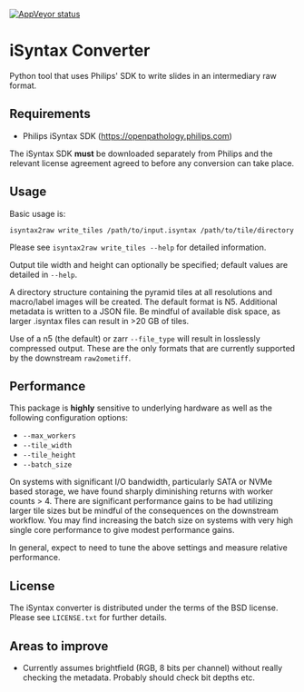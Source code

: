 [![AppVeyor status](https://ci.appveyor.com/api/projects/status/github/isyntax2raw)](https://ci.appveyor.com/project/gs-jenkins/isyntax2raw)

# iSyntax Converter

Python tool that uses Philips' SDK to write slides in an intermediary raw format.

## Requirements

* Philips iSyntax SDK (https://openpathology.philips.com)

The iSyntax SDK __must__ be downloaded separately from Philips and the
relevant license agreement agreed to before any conversion can take place.

## Usage

Basic usage is:

    isyntax2raw write_tiles /path/to/input.isyntax /path/to/tile/directory

Please see `isyntax2raw write_tiles --help` for detailed information.

Output tile width and height can optionally be specified; default values are
detailed in `--help`.

A directory structure containing the pyramid tiles at all resolutions and
macro/label images will be created.  The default format is N5.  Additional
metadata is written to a JSON file.  Be mindful of available disk space, as
larger .isyntax files can result in >20 GB of tiles.

Use of a n5 (the default) or zarr `--file_type` will result in losslessly
compressed output.  These are the only formats that are currently
supported by the downstream `raw2ometiff`.

## Performance

This package is __highly__ sensitive to underlying hardware as well as
the following configuration options:

 * `--max_workers`
 * `--tile_width`
 * `--tile_height`
 * `--batch_size`

On systems with significant I/O bandwidth, particularly SATA or
NVMe based storage, we have found sharply diminishing returns with worker
counts > 4.  There are significant performance gains to be had utilizing
larger tile sizes but be mindful of the consequences on the downstream
workflow.  You may find increasing the batch size on systems with very
high single core performance to give modest performance gains.

In general, expect to need to tune the above settings and measure
relative performance.

## License

The iSyntax converter is distributed under the terms of the BSD license.
Please see `LICENSE.txt` for further details.

## Areas to improve

* Currently assumes brightfield (RGB, 8 bits per channel) without really
  checking the metadata.  Probably should check bit depths etc.
